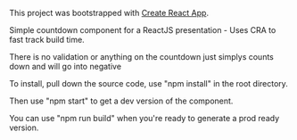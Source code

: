 This project was bootstrapped with [Create React App](https://github.com/facebookincubator/create-react-app).

Simple countdown component for a ReactJS presentation - Uses CRA to fast track build time.

There is no validation or anything on the countdown just simplys counts down and will go into negative 

To install, pull down the source code, use "npm install" in the root directory.

Then use "npm start" to get a dev version of the component.

You can use "npm run build" when you're ready to generate a prod ready version.